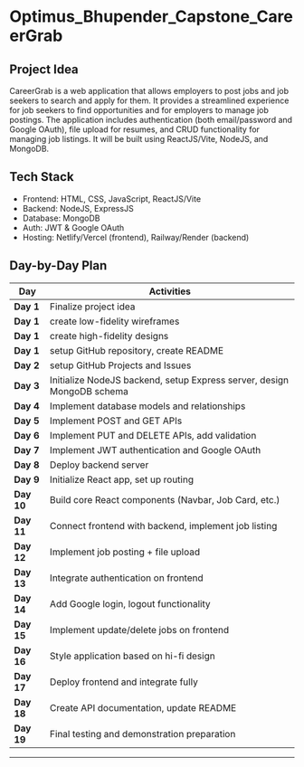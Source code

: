 # Optimus_Bhupender_Capstone_CareerGrab

## Project Idea
CareerGrab is a web application that allows employers to post jobs and job seekers to search and apply for them. It provides a streamlined experience for job seekers to find opportunities and for employers to manage job postings. The application includes authentication (both email/password and Google OAuth), file upload for resumes, and CRUD functionality for managing job listings. It will be built using ReactJS/Vite, NodeJS, and MongoDB.

## Tech Stack
- Frontend: HTML, CSS, JavaScript, ReactJS/Vite
- Backend: NodeJS, ExpressJS
- Database: MongoDB
- Auth: JWT & Google OAuth
- Hosting: Netlify/Vercel (frontend), Railway/Render (backend)

## Day-by-Day Plan

| Day | Activities |
|-----|------------|
| **Day 1** | Finalize project idea |
| **Day 1** | create low-fidelity wireframes |
| **Day 1** | create high-fidelity designs |
| **Day 1** | setup GitHub repository, create README |
| **Day 2** | setup GitHub Projects and Issues |
| **Day 3** | Initialize NodeJS backend, setup Express server, design MongoDB schema |
| **Day 4** | Implement database models and relationships |
| **Day 5** | Implement POST and GET APIs |
| **Day 6** | Implement PUT and DELETE APIs, add validation |
| **Day 7** | Implement JWT authentication and Google OAuth |
| **Day 8** | Deploy backend server |
| **Day 9** | Initialize React app, set up routing |
| **Day 10** | Build core React components (Navbar, Job Card, etc.) |
| **Day 11** | Connect frontend with backend, implement job listing |
| **Day 12** | Implement job posting + file upload |
| **Day 13** | Integrate authentication on frontend |
| **Day 14** | Add Google login, logout functionality |
| **Day 15** | Implement update/delete jobs on frontend |
| **Day 16** | Style application based on hi-fi design |
| **Day 17** | Deploy frontend and integrate fully |
| **Day 18** | Create API documentation, update README |
| **Day 19** | Final testing and demonstration preparation |

---
